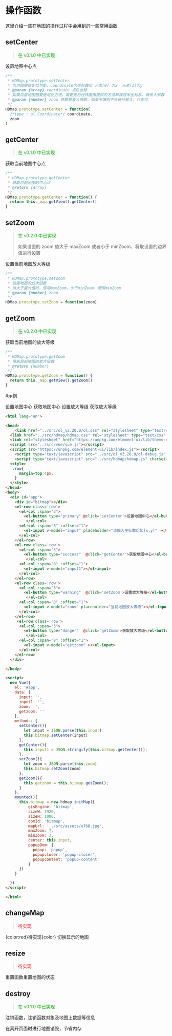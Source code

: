 # 操作函数

这里介绍一些在地图的操作过程中会用到的一些常用函数

## setCenter

> <font color=#00aa00>在 v0.1.0 中已实现</font>

设置地图中心点

```javascript
/**
 * HDMap.prototype.setCenter
 * 为地图提供定位功能，coordinate为坐标数组 元素[0] 为x  元素[1]为y
 * @param {Array} coordinate 点位坐标
 * 如果百度地图想要使用此方法，需要先将经纬度用提供的方法转换成米坐标系，再传入参数
 * @param {number} zoom 参数是放大倍数，如果不填则不会进行放大，只定位
 */
HDMap.prototype.setCenter = function(
  /*type : ol.Coordinate*/ coordinate,
  zoom
)
```

## getCenter

> <font color=#00aa00>在 v0.1.0 中已实现</font>

获取当前地图中心点

```javascript
/**
 * HDMap.prototype.getCenter
 * 获取目前地图的中心点
 * @return {Array}
 */
HDMap.prototype.getCenter = function() {
  return this._map.getView().getCenter()
}
```

## setZoom

> <font color=#00aa00>在 v0.2.0 中已实现</font>
>
> 如果设置的 zoom 值大于 maxZoom 或者小于 minZoom，将取设置的边界值进行设置

设置当前地图放大等级

```javascript
/**
 * HDMap.prototype.setZoom
 * 设置地图的放大倍数
 * 当大于最大值时，使用maxZoom，小于minZoom，使用minZoom
 * @param {number} zoom
 */
HDMap.prototype.setZoom = function(zoom)
```

## getZoom

> <font color=#00aa00>在 v0.2.0 中已实现</font>

获取当前地图的放大等级

```javascript
/**
 * HDMap.prototype.getZoom
 * 得到目前地图的放大倍数
 * @return {number}
 */
HDMap.prototype.getZoom = function() {
  return this._map.getView().getZoom()
}
```

#示例

<html lang="en">

<head>
	<link href="../src/ol_v3.20.0/ol.css" rel="stylesheet" type="text/css" />
  <link href="../src/hdmap/hdmap.css" rel="stylesheet" type="text/css" />
  <link rel="stylesheet" href="https://unpkg.com/element-ui/lib/theme-chalk/index.css">
  <script src="../src/vue/vue.js"></script>  
  <script src="https://unpkg.com/element-ui/lib/index.js"></script>
	<script type="text/javascript" src="../src/ol_v3.20.0/ol-debug.js" charset="utf-8"></script>
	<script type="text/javascript" src="../src/hdmap/hdmap.js" charset="utf-8"></script>
  <style>
   .row{
      margin-top:4px;
    }
  </style>
</head>
<body>
  <div id="app">
    <div id="bitmap"></div>
    <el-row class='row'>
      <el-col :span="3">
        <el-button type="primary" @click='setCenter'>设置地图中心</el-button>
         </el-col>
      <el-col :span="20" offset="1">
        <el-input v-model="input" placeholder="请输入坐标数组如[x,y]" ></el-input>
      </el-col>
    </el-row>
    <el-row class='row'>
      <el-col :span="3">
        <el-button type="success"  @click='getCenter'>获取地图中心</el-button>
         </el-col>
      <el-col :span="20" offset="1">
        <el-input v-model="input1"></el-input>
      </el-col>
    </el-row>
    <el-row class='row'>
      <el-col :span="3">
        <el-button type="warning"  @click='setZoom'>设置放大等级</el-button>
         </el-col>
      <el-col :span="20" offset="1">
        <el-input v-model="zoom" placeholder="请输入地图放大倍数"></el-input>
      </el-col>
    </el-row>
     <el-row class='row'>
      <el-col :span="3">
        <el-button type="danger"  @click='getZoom'>获取放大等级</el-button>
         </el-col>
      <el-col :span="20" offset="1">
        <el-input v-model="getzoom" ></el-input>
      </el-col>
    </el-row>
  </div>

</body>

<script>
  new Vue({
    el: '#app',
    data: {
      input: [],
      input1: [],
      zoom: '',
      getzoom: ''
    },
    methods: {
      setCenter(){
        let input = JSON.parse(this.input)
        this.bitmap.setCenter(input)
      },
      getCenter(){
        this.input1 = JSON.stringify(this.bitmap.getCenter());
      },
      setZoom(){
        let zoom = JSON.parse(this.zoom)
        this.bitmap.setZoom(zoom)
      },
      getZoom(){
        this.getzoom = this.bitmap.getZoom();
      }
    },
    mounted(){
      this.bitmap = new hdmap.initMap({
          gisEngine: 'bitmap',
          sizeW: 1920,
          sizeH: 1080,
          domId: 'bitmap',
          mapUrl: '../src/assets/u768.jpg',
          maxZoom: 7,
          minZoom: 3,
          center: this.input,
          popupDom: {
            popup: 'popup',
            popupcloser: 'popup-closer',
            popupcontent: 'popup-content'
          }
      })
    }
    
  })
</script>

</html>

```html
<html lang="en">

<head>
	<link href="../src/ol_v3.20.0/ol.css" rel="stylesheet" type="text/css" />
  <link href="../src/hdmap/hdmap.css" rel="stylesheet" type="text/css" />
  <link rel="stylesheet" href="https://unpkg.com/element-ui/lib/theme-chalk/index.css">
  <script src="../src/vue/vue.js"></script>  
  <script src="https://unpkg.com/element-ui/lib/index.js"></script>
	<script type="text/javascript" src="../src/ol_v3.20.0/ol-debug.js" charset="utf-8"></script>
	<script type="text/javascript" src="../src/hdmap/hdmap.js" charset="utf-8"></script>
  <style>
   .row{
      margin-top:4px;
    }
  </style>
</head>
<body>
  <div id="app">
    <div id="bitmap"></div>
    <el-row class='row'>
      <el-col :span="3">
        <el-button type="primary" @click='setCenter'>设置地图中心</el-button>
         </el-col>
      <el-col :span="8" :offset="1">
        <el-input v-model="input" placeholder="请输入坐标数组如[x,y]" ></el-input>
      </el-col>
    </el-row>
    <el-row class='row'>
      <el-col :span="3">
        <el-button type="success"  @click='getCenter'>获取地图中心</el-button>
         </el-col>
      <el-col :span="8" :offset="1">
        <el-input v-model="input1"></el-input>
      </el-col>
    </el-row>
    <el-row class='row'>
      <el-col :span="3">
        <el-button type="warning"  @click='setZoom'>设置放大等级</el-button>
         </el-col>
      <el-col :span="8" :offset="1">
        <el-input v-model="zoom" placeholder="当前地图放大等级"></el-input>
      </el-col>
    </el-row>
     <el-row class='row'>
      <el-col :span="3">
        <el-button type="danger"  @click='getZoom'>获取放大等级</el-button>
         </el-col>
      <el-col :span="8" :offset="1">
        <el-input v-model="getzoom" ></el-input>
      </el-col>
    </el-row>
  </div>

</body>

<script>
  new Vue({
    el: '#app',
    data: {
      input: '',
      input1: '',
      zoom: '',
      getzoom: ''
    },
    methods: {
      setCenter(){
        let input = JSON.parse(this.input)
        this.bitmap.setCenter(input)
      },
      getCenter(){
        this.input1 = JSON.stringify(this.bitmap.getCenter());
      },
      setZoom(){
        let zoom = JSON.parse(this.zoom)
        this.bitmap.setZoom(zoom)
      },
      getZoom(){
        this.getzoom = this.bitmap.getZoom();
      }
    },
    mounted(){
      this.bitmap = new hdmap.initMap({
          gisEngine: 'bitmap',
          sizeW: 1920,
          sizeH: 1080,
          domId: 'bitmap',
          mapUrl: '../src/assets/u768.jpg',
          maxZoom: 7,
          minZoom: 3,
          center: this.input,
          popupDom: {
            popup: 'popup',
            popupcloser: 'popup-closer',
            popupcontent: 'popup-content'
          }
      })
    }

  })
</script>

</html>
```

## changeMap

> <font color=#ff0000>待实现</font>

{color:red}待实现{color}
切换显示的地图

## resize

> <font color=#ff0000>待实现</font>

重置函数重置地图的状态

## destroy

> <font color=#00aa00>在 v0.1.0 中已实现</font>

注销函数，注销函数对象及地图上数据等信息

在离开页面时进行地图销毁，节省内存
